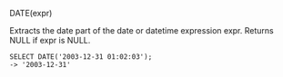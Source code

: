 DATE(expr)

Extracts the date part of the date or datetime expression expr. Returns NULL if expr is NULL.

```
SELECT DATE('2003-12-31 01:02:03');
-> '2003-12-31'
```
